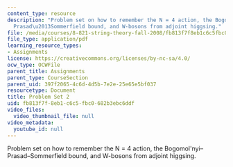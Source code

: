 ```yaml
---
content_type: resource
description: "Problem set on how to remember the N = 4 action, the Bogomol'nyi\u2013\
  Prasad\u2013Sommerfield bound, and W-bosons from adjoint higgsing."
file: /media/courses/8-821-string-theory-fall-2008/fb813f7f8eb1c6c5fbc0682b3ebc6ddf_pset02.pdf
file_type: application/pdf
learning_resource_types:
- Assignments
license: https://creativecommons.org/licenses/by-nc-sa/4.0/
ocw_type: OCWFile
parent_title: Assignments
parent_type: CourseSection
parent_uid: 397f2065-4c6d-4d5b-7e2e-25e65e5bf037
resourcetype: Document
title: Problem Set 2
uid: fb813f7f-8eb1-c6c5-fbc0-682b3ebc6ddf
video_files:
  video_thumbnail_file: null
video_metadata:
  youtube_id: null
---
```

Problem set on how to remember the N = 4 action, the Bogomol'nyi–Prasad–Sommerfield bound, and W-bosons from adjoint higgsing.